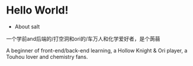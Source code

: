 # Hello World!

+ About salt

一个学前and后端的/打空洞和ori的/车万人和化学爱好者，是个蒟蒻

A beginner of front-end/back-end learning, a Hollow Knight & Ori player, a Touhou lover and chemistry fans.
<!---
salt114514/salt114514 is a ✨ special ✨ repository because its `README.md` (this file) appears on your GitHub profile.
You can click the Preview link to take a look at your changes.
--->
